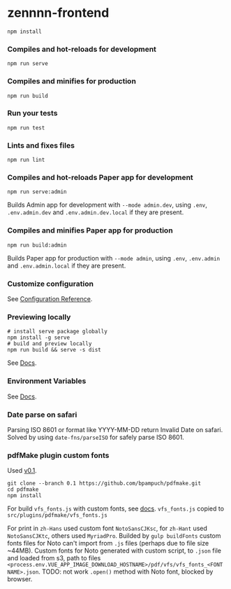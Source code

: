 # zennnn-frontend

```
npm install
```

### Compiles and hot-reloads for development
```
npm run serve
```

### Compiles and minifies for production
```
npm run build
```

### Run your tests
```
npm run test
```

### Lints and fixes files
```
npm run lint
```

### Compiles and hot-reloads Paper app for development
```
npm run serve:admin
```
Builds Admin app for development with `--mode admin.dev`, using `.env`, `.env.admin.dev` and `.env.admin.dev.local` if they are present.

### Compiles and minifies Paper app for production
```
npm run build:admin
```
Builds Paper app for production with `--mode admin`, using `.env`, `.env.admin` and `.env.admin.local` if they are present.

### Customize configuration
See [Configuration Reference](https://cli.vuejs.org/config/).

### Previewing locally
```
# install serve package globally
npm install -g serve
# build and preview locally
npm run build && serve -s dist
```
See [Docs](https://cli.vuejs.org/guide/deployment.html#previewing-locally).

### Environment Variables
See [Docs](https://cli.vuejs.org/guide/mode-and-env.html).

### Date parse on safari
Parsing ISO 8601 or format like YYYY-MM-DD return Invalid Date on safari. Solved by using `date-fns/parseISO` for safely parse ISO 8601.

### pdfMake plugin custom fonts
Used [v0.1](https://github.com/bpampuch/pdfmake/tree/0.1).
```
git clone --branch 0.1 https://github.com/bpampuch/pdfmake.git
cd pdfmake
npm install
```
For build `vfs_fonts.js` with custom fonts, see [docs](https://pdfmake.github.io/docs/fonts/custom-fonts-client-side/).
`vfs_fonts.js` copied to `src/plugins/pdfmake/vfs_fonts.js`

For print in `zh-Hans` used custom font `NotoSansCJKsc`, for `zh-Hant` used `NotoSansCJKtc`, others used `MyriadPro`.
Builded by `gulp buildFonts` custom fonts files for Noto can't import from `.js` files (perhaps due to file size ~44MB). Custom fonts for Noto generated with custom script, to `.json` file and loaded from s3, path to files `<process.env.VUE_APP_IMAGE_DOWNLOAD_HOSTNAME>/pdf/vfs/vfs_fonts_<FONT NAME>.json`.
TODO: not work `.open()` method with Noto font, blocked by browser.
